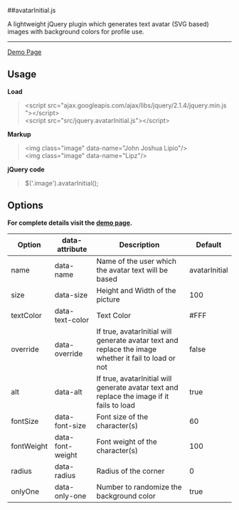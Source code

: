 ##avatarInitial.js

A lightweight jQuery plugin which generates text avatar (SVG based) images with background colors for profile use.

---

<a href="http://lipzycho.github.io/avatarInitial.js/">Demo Page</a>


Usage
--

**Load**

>  &lt;script src=&quot;ajax.googleapis.com/ajax/libs/jquery/2.1.4/jquery.min.js &quot;&gt;&lt;/script&gt;<br>
>  &lt;script src=&quot;src/jquery.avatarInitial.js&quot;&gt;&lt;/script&gt;

**Markup**

>  &lt;img class=&quot;image&quot; data-name=&quot;John Joshua Lipio&quot;/&gt;<br>
>  &lt;img class=&quot;image&quot; data-name=&quot;Lipz&quot;/&gt;


**jQuery code**

 > $('.image').avatarInitial(); 

Options
--
**For complete details visit the <a href="http://lipzycho.github.io/avatarInitial.js/">demo page</a>.**

| Option      | data-attribute   | Description                                                    | Default    |
|-------------|------------------|----------------------------------------------------------------|-------|
| name        | data-name        | Name of the user which the avatar text will be based        | avatarInitial           |
| size        | data-size      | Height and Width of the picture                             | 100          |
| textColor   | data-text-color  | Text Color                                                  | #FFF       |
| override    | data-override  | If true, avatarInitial will generate avatar text and replace the image whether it fail to load or not| false       |
| alt         | data-alt  | If true, avatarInitial will generate avatar text and replace the image if it fails to load | true  |
| fontSize    | data-font-size   | Font size of the character(s)                                  | 60     |
| fontWeight  | data-font-weight | Font weight of the character(s)                                | 100  |
| radius      | data-radius      | Radius of the corner                                                | 0     |
| onlyOne     | data-only-one    | Number to randomize the background color                       | true    |

